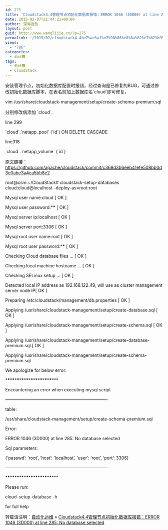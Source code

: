 ```yaml
---
id: 275
title: 'Cloudstack4.4管理节点初始化数据库报错：ERROR 1046 (3D000) at line 285: No database selected'
date: 2015-02-07T21:44:21+00:00
author: 深海游鱼
layout: post
guid: http://www.wanglijie.cn/?p=275
permalink: '/2015/02/cloudstack4-4%e7%ae%a1%e7%90%86%e8%8a%82%e7%82%b9%e5%88%9d%e5%a7%8b%e5%8c%96%e6%95%b0%e6%8d%ae%e5%ba%93%e6%8a%a5%e9%94%99%ef%bc%9aerror-1046-3d000-at-line-285-no-database-selected.html'
views:
  - "786"
categories:
  - 云计算
tags:
  - 云计算
  - CloudStack
---
```

安装管理节点，初始化数据库配置时报错，经过查询是已修复的BUG，可通过修改初始化数据库脚本，在表名前加上数据库名\`cloud\`即可修复。
  
vim /usr/share/cloudstack-management/setup/create-schema-premium.sql
  
分别修改病添加 \`cloud\`.
  
line 299
   
\`cloud\`.\`netapp_pool\` (\`id\`) ON DELETE CASCADE
  
line318
  
\`cloud\`.\`netapp_volume\` (\`id\`)

原文链接：https://github.com/apache/cloudstack/commit/c368d3b6eeb41efe508bb0d3e0abe3a4ca5bb8e2

root@csm:~/CloudStack# cloudstack-setup-databases cloud:cloud@localhost &#8211;deploy-as=root:root
  
Mysql user name:cloud [ OK ]
  
Mysql user password:\***\*** [ OK ]
  
Mysql server ip:localhost [ OK ]
  
Mysql server port:3306 [ OK ]
  
Mysql root user name:root [ OK ]
  
Mysql root user password:\***\*** [ OK ]
  
Checking Cloud database files &#8230; [ OK ]
  
Checking local machine hostname &#8230; [ OK ]
  
Checking SELinux setup &#8230; [ OK ]
  
Detected local IP address as 192.168.122.49, will use as cluster management server node IP[ OK ]
  
Preparing /etc/cloudstack/management/db.properties [ OK ]
  
Applying /usr/share/cloudstack-management/setup/create-database.sql [ OK ]
  
Applying /usr/share/cloudstack-management/setup/create-schema.sql [ OK ]
  
Applying /usr/share/cloudstack-management/setup/create-database-premium.sql [ OK ]
  
Applying /usr/share/cloudstack-management/setup/create-schema-premium.sql 

We apologize for below error:
  
\***\***\***\***\***\***\***\***\***\***\***\***\***\***\***\***\***\***\***\***\***
  
Encountering an error when executing mysql script
  
&#8212;&#8212;&#8212;&#8212;&#8212;&#8212;&#8212;&#8212;&#8212;&#8212;&#8212;&#8212;&#8212;&#8212;&#8212;&#8212;&#8212;&#8212;&#8212;&#8212;&#8212;&#8212;&#8212;-
  
table:
  
/usr/share/cloudstack-management/setup/create-schema-premium.sql

Error:
  
ERROR 1046 (3D000) at line 285: No database selected

Sql parameters:
  
{&#8216;passwd&#8217;: &#8216;root&#8217;, &#8216;host&#8217;: &#8216;localhost&#8217;, &#8216;user&#8217;: &#8216;root&#8217;, &#8216;port&#8217;: 3306}
  
&#8212;&#8212;&#8212;&#8212;&#8212;&#8212;&#8212;&#8212;&#8212;&#8212;&#8212;&#8212;&#8212;&#8212;&#8212;&#8212;&#8212;&#8212;&#8212;&#8212;&#8212;&#8212;&#8212;-

\***\***\***\***\***\***\***\***\***\***\***\***\***\***\***\***\***\***\***\***\***
  
Please run:

cloud-setup-database -h

for full help

转载请注明：[自动化运维](http://www.wanglijie.cn) &raquo; [Cloudstack4.4管理节点初始化数据库报错：ERROR 1046 (3D000) at line 285: No database selected](http://www.wanglijie.cn/2015/02/cloudstack4-4%e7%ae%a1%e7%90%86%e8%8a%82%e7%82%b9%e5%88%9d%e5%a7%8b%e5%8c%96%e6%95%b0%e6%8d%ae%e5%ba%93%e6%8a%a5%e9%94%99%ef%bc%9aerror-1046-3d000-at-line-285-no-database-selected.html)
